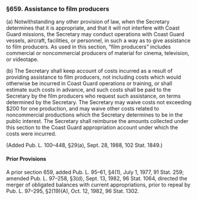 ### §659. Assistance to film producers ###

(a) Notwithstanding any other provision of law, when the Secretary determines that it is appropriate, and that it will not interfere with Coast Guard missions, the Secretary may conduct operations with Coast Guard vessels, aircraft, facilities, or personnel, in such a way as to give assistance to film producers. As used in this section, “film producers” includes commercial or noncommercial producers of material for cinema, television, or videotape.

(b) The Secretary shall keep account of costs incurred as a result of providing assistance to film producers, not including costs which would otherwise be incurred in Coast Guard operations or training, or shall estimate such costs in advance, and such costs shall be paid to the Secretary by the film producers who request such assistance, on terms determined by the Secretary. The Secretary may waive costs not exceeding $200 for one production, and may waive other costs related to noncommercial productions which the Secretary determines to be in the public interest. The Secretary shall reimburse the amounts collected under this section to the Coast Guard appropriation account under which the costs were incurred.

(Added Pub. L. 100–448, §29(a), Sept. 28, 1988, 102 Stat. 1849.)

#### Prior Provisions ####

A prior section 659, added Pub. L. 95–61, §4(1), July 1, 1977, 91 Stat. 259; amended Pub. L. 97–258, §3(d), Sept. 13, 1982, 96 Stat. 1064, directed the merger of obligated balances with current appropriations, prior to repeal by Pub. L. 97–295, §2(19)(A), Oct. 12, 1982, 96 Stat. 1302.